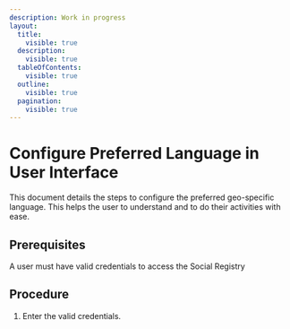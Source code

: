 ```yaml
---
description: Work in progress
layout:
  title:
    visible: true
  description:
    visible: true
  tableOfContents:
    visible: true
  outline:
    visible: true
  pagination:
    visible: true
---
```


# Configure Preferred Language in User Interface

This document details the steps to configure the preferred geo-specific language.  This helps the user to understand and to do their activities with ease.

## Prerequisites

A user must have valid credentials to access the Social Registry&#x20;

## Procedure

1. Enter the valid credentials.&#x20;





